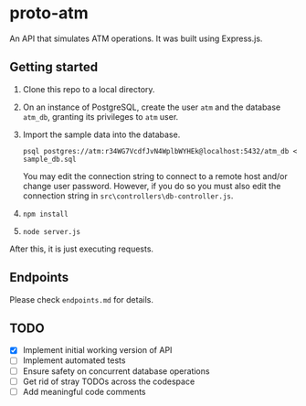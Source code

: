 # proto-atm
An API that simulates ATM operations. It was built using Express.js.

## Getting started
1. Clone this repo to a local directory.
2. On an instance of PostgreSQL, create the user `atm` and the database `atm_db`, granting its privileges to `atm` user.
3. Import the sample data into the database.
   
   `psql postgres://atm:r34WG7VcdfJvN4WplbWYHEk@localhost:5432/atm_db < sample_db.sql`

   You may edit the connection string to connect to a remote host and/or change user password.
   However, if you do so you must also edit the connection string in `src\controllers\db-controller.js`.

4. `npm install`
5. `node server.js`

After this, it is just executing requests.

## Endpoints

Please check `endpoints.md` for details.

## TODO
- [x] Implement initial working version of API
- [ ] Implement automated tests
- [ ] Ensure safety on concurrent database operations
- [ ] Get rid of stray TODOs across the codespace
- [ ] Add meaningful code comments
